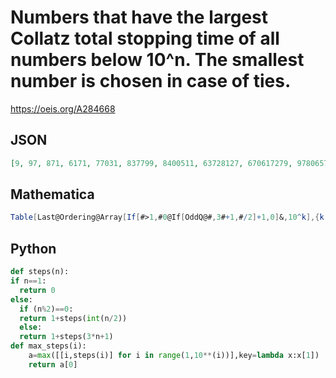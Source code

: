 # Numbers that have the largest Collatz total stopping time of all numbers below 10^n\. The smallest number is chosen in case of ties\.
https://oeis.org/A284668
## JSON
```JSON
[9, 97, 871, 6171, 77031, 837799, 8400511, 63728127, 670617279, 9780657630, 75128138247, 989345275647, 7887663552367, 80867137596217, 942488749153153, 7579309213675935, 93571393692802302, 931386509544713451]
```
## Mathematica
```Mathematica
Table[Last@Ordering@Array[If[#>1,#0@If[OddQ@#,3#+1,#/2]+1,0]&,10^k],{k,4}] (* _Giorgos Kalogeropoulos_, Apr 01 2021 *)
```
## Python
```Python
def steps(n):
if n==1:
  return 0
else:
  if (n%2)==0:
  return 1+steps(int(n/2))
  else:
  return 1+steps(3*n+1)
def max_steps(i):
    a=max([[i,steps(i)] for i in range(1,10**(i))],key=lambda x:x[1])
    return a[0]
```
